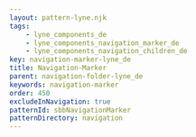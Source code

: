 ```yaml
---
layout: pattern-lyne.njk
tags: 
    - lyne_components_de
    - lyne_components_navigation_marker_de
    - lyne_components_navigation_children_de
key: navigation-marker-lyne_de
title: Navigation-Marker
parent: navigation-folder-lyne_de
keywords: navigation-marker
order: 450
excludeInNavigation: true
patternId: sbbNavigationMarker
patternDirectory: navigation
---
```

